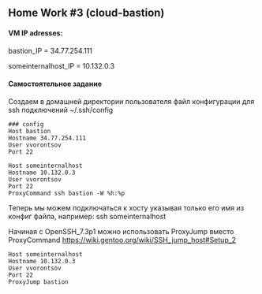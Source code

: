 ## Home Work #3 (cloud-bastion)
#### VM IP adresses:
bastion_IP = 34.77.254.111

someinternalhost_IP = 10.132.0.3

#### Самостоятельное задание
Создаем в домашней директории пользователя файл конфигурации для ssh подключений ~/.ssh/config
```
### config
Host bastion
Hostname 34.77.254.111
User vvorontsov
Port 22

Host someinternalhost
Hostname 10.132.0.3
User vvorontsov
Port 22
ProxyCommand ssh bastion -W %h:%p
```
Теперь мы можем подключаться к хосту указывая только его имя из конфиг файла, например: ssh someinternalhost

Начиная с OpenSSH_7.3p1 можно использовать ProxyJump вместо ProxyCommand
https://wiki.gentoo.org/wiki/SSH_jump_host#Setup_2

```
Host someinternalhost
Hostname 10.132.0.3
User vvorontsov
Port 22
ProxyJump bastion
```
